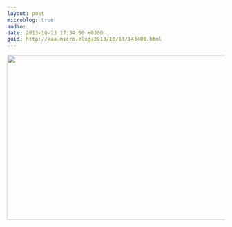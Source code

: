 ```yaml
---
layout: post
microblog: true
audio: 
date: 2013-10-13 17:34:00 +0300
guid: http://kaa.micro.blog/2013/10/13/143400.html
---
```

<img src="http://www.kaa.bz/uploads/2018/ba3bc1eacb.jpg" alt="" width="840" height="382" class="alignnone size-full wp-image-1001" />
